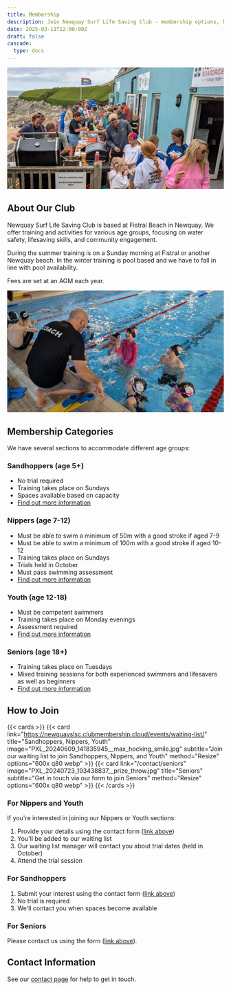 ```yaml
---
title: Membership
description: Join Newquay Surf Life Saving Club - membership options, benefits, and application process
date: 2025-03-11T12:00:00Z
draft: false
cascade:
  type: docs
---
```


![End of summer club BBQ](PXL_20240721_103215432__bbq_cropped.jpg)

## About Our Club

Newquay Surf Life Saving Club is based at Fistral Beach in Newquay. We offer training and activities for various age groups, focusing on water safety, lifesaving skills, and community engagement.

During the summer training is on a Sunday morning at Fistral or another Newquay beach. In the winter training is pool based and we have to fall in line with pool availability.

Fees are set at an AGM each year.

![Nippers training in the pool in 2025](PXL_20250202_144320913__grace_jump_cropped.jpg)

## Membership Categories

We have several sections to accommodate different age groups:

### Sandhoppers (age 5+)
- No trial required
- Training takes place on Sundays
- Spaces available based on capacity
- [Find out more information](/membership/sandhoppers)

### Nippers (age 7-12)
- Must be able to swim a minimum of 50m with a good stroke if aged 7-9
- Must be able to swim a minimum of 100m with a good stroke if aged 10-12
- Training takes place on Sundays
- Trials held in October
- Must pass swimming assessment
- [Find out more information](/membership/nippers)

### Youth (age 12-18)
- Must be competent swimmers
- Training takes place on Monday evenings
- Assessment required
- [Find out more information](/membership/youth)

### Seniors (age 18+)
- Training takes place on Tuesdays
- Mixed training sessions for both experienced swimmers and lifesavers as well as beginners
- [Find out more information](/membership/seniors)

## How to Join

{{< cards >}}
    {{< card link="https://newquayslsc.clubmembership.cloud/events/waiting-list/" title="Sandhoppers, Nippers, Youth" image="PXL_20240609_141835945__max_hocking_smile.jpg" subtitle="Join our waiting list to join Sandhoppers, Nippers, and Youth" method="Resize" options="600x q80 webp" >}}
    {{< card link="/contact/seniors" image="PXL_20240723_193438837__prize_throw.jpg" title="Seniors" subtitle="Get in touch via our form to join Seniors" method="Resize" options="600x q80 webp" >}}
{{< /cards >}}

### For Nippers and Youth
If you're interested in joining our Nippers or Youth sections:
1. Provide your details using the contact form ([link above](#how-to-join))
2. You'll be added to our waiting list
3. Our waiting list manager will contact you about trial dates (held in October)
4. Attend the trial session

### For Sandhoppers
1. Submit your interest using the contact form ([link above](#how-to-join))
2. No trial is required
3. We'll contact you when spaces become available

### For Seniors
Please contact us using the form ([link above](#how-to-join)).

## Contact Information

See our [contact page](/contact) for help to get in touch.
